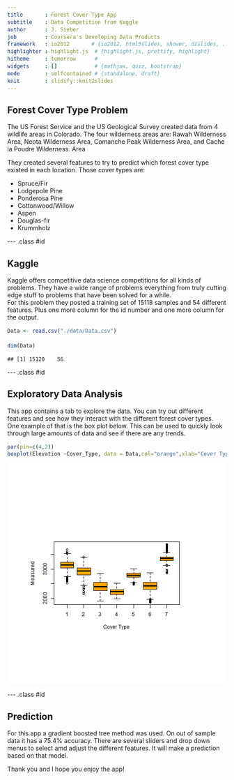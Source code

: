 ```yaml
---
title       : Forest Cover Type App
subtitle    : Data Competition from Kaggle
author      : J. Sieber
job         : Coursera's Developing Data Products
framework   : io2012       # {io2012, html5slides, shower, dzslides, ...}
highlighter : highlight.js  # {highlight.js, prettify, highlight}
hitheme     : tomorrow      # 
widgets     : []            # {mathjax, quiz, bootstrap}
mode        : selfcontained # {standalone, draft}
knit        : slidify::knit2slides
---
```


## Forest Cover Type Problem

The US Forest Service and the US Geological Survey created data from 4 wildlife areas in Colorado. The four wilderness areas are: Rawah Wilderness Area, Neota Wilderness Area, Comanche Peak Wilderness Area, and Cache la Poudre Wilderness. Area

They created several features to try to predict which forest cover type existed in each location.  Those cover types are:

- Spruce/Fir
- Lodgepole Pine
- Ponderosa Pine
- Cottonwood/Willow
- Aspen
- Douglas-fir
- Krummholz


--- .class #id 

## Kaggle

Kaggle offers competitive data science competitions for all kinds of problems.  They have a wide range of problems everything from truly cutting edge stuff to problems that have been solved for a while.  
For this problem they posted a training set of 15118 samples and 54 different features. Plus one more column for the id number and one more column for the output.


```r
Data <- read.csv("./data/Data.csv")

dim(Data)
```

```
## [1] 15120    56
```


--- .class #id 

## Exploratory Data Analysis
This app contains a tab to explore the data.  You can try out different features and see how they interact with the different forest cover types.  One example of that is the box plot below.  This can be used to quickly look through large amounts of data and see if there are any trends.


```r
par(pin=c(4,2))
boxplot(Elevation ~Cover_Type, data = Data,col="orange",xlab="Cover Type",ylab="Measured")
```

![plot of chunk unnamed-chunk-3](assets/fig/unnamed-chunk-3.png) 

--- .class #id 

## Prediction
For this app a gradient boosted tree method was used.  On out of sample data it has a 75.4% accuracy.  There are several sliders and drop down menus to select amd adjust the different features.  It will make a prediction based on that model.

Thank you and I hope you enjoy the app!

